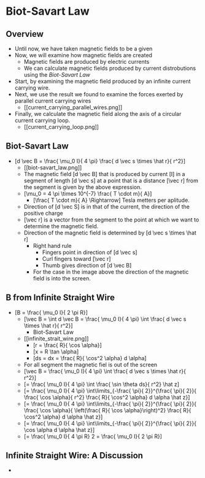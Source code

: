 # Biot-Savart Law

## Overview
* Until now, we have taken magnetic fields to be a given
* Now, we will examine how magnetic fields are created
  * Magnetic fields are produced by electric currents
  * We can calculate magnetic fields produced by current 
    distrobutions using the _Biot-Savart Law_
* Start, by examining the magnetic field produced by an 
  infinite current carrying wire.
* Next, we use the result we found to examine the forces exerted
  by parallel current carrying wires
  * [[current_carrying_parallel_wires.png]]
* Finally, we calculate the magnetic field along the axis of a 
  circular current carrying loop.
  * [[current_carrying_loop.png]]

## Biot-Savart Law
* \[d \vec B = \frac{ \mu_0 I}{ 4 \pi} \frac{ d \vec s \times \hat r}{ r^2}\]
  * [[biot-savart_law.png]]
  * The magnetic field \[d \vec B\] that is produced by current \[I\] in a 
    segment of length \[d \vec s\] at a point that is a distance \[\vec r\]
    from the segment is given by the above expression.
  * \[\mu_0 = 4 \pi \times 10^{-7} \frac{ T \cdot m}{ A}\]
      * \[\frac{ T \cdot m}{ A} \Rightarrow\] Tesla metters per aplitude.
  * Direction of \[d \vec S\] is in that of the current, the direction of the positive charge
  * \[\vec r\] is a vector from the segment to the point at which we want to determine the
    magnetic field.
  * Direction of the magnetic field is determined by \[d \vec s \times \hat r\]
      * Right hand rule
          * Fingers point in direction of \[d \vec s\]
          * Curl fingers toward \[\vec r\]
          * Thumb gives direction of \[d \vec B\]
      * For the case in the image above the direction of the magnetic field is into the screen. 

## B from Infinite Straight Wire
* \[B = \frac{ \mu_0 I}{ 2 \pi R}\]
  * \[\vec B = \int d \vec B = \frac{ \mu_0 I}{ 4 \pi} \int \frac{ d \vec s \times \hat r}{ r^2}\]
      * Biot-Savart Law
  * [[infinite_strait_wire.png]]
      * \[r = \frac{ R}{ \cos \alpha}\]
      * \[x = R \tan \alpha\]
      * \[ds = dx = \frac{ R}{ \cos^2 \alpha} d \alpha\]
  * For all segment the magnetic fiel is out of the screen
  * \[\vec B = \frac{ \mu_0 I}{ 4 \pi} \int \frac{ d \vec s \times \hat r}{ r^2}\]
  * \[= \frac{ \mu_0 I}{ 4 \pi} \int \frac{ \sin \theta ds}{ r^2} \hat z\]
  * \[= \frac{ \mu_0 I}{ 4 \pi} \int\limits_{-\frac{ \pi}{ 2}}^{\frac{ \pi}{ 2}}{ \frac{ \cos \alpha}{ r^2} \frac{ R}{ \cos^2 \alpha} d \alpha \hat z}\]
  * \[= \frac{ \mu_0 I}{ 4 \pi} \int\limits_{-\frac{ \pi}{ 2}}^{\frac{ \pi}{ 2}}{ \frac{ \cos \alpha}{ \left(\frac{ R}{ \cos \alpha}\right)^2} \frac{ R}{ \cos^2 \alpha} d \alpha \hat z}\]
  * \[= \frac{ \mu_0 I}{ 4 \pi} \int\limits_{-\frac{ \pi}{ 2}}^{\frac{ \pi}{ 2}}{ \cos \alpha d \alpha \hat z}\]
  * \[=  \frac{ \mu_0 I}{ 4 \pi R} 2 = \frac{ \mu_0 I}{ 2 \pi R}\]

## Infinite Straight Wire: A Discussion
*